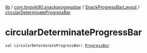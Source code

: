 [lib](../../index.md) / [com.tingyik90.snackprogressbar](../index.md) / [SnackProgressBarLayout](index.md) / [circularDeterminateProgressBar](./circular-determinate-progress-bar.md)

# circularDeterminateProgressBar

`val circularDeterminateProgressBar: `[`ProgressBar`](https://developer.android.com/reference/android/widget/ProgressBar.html)